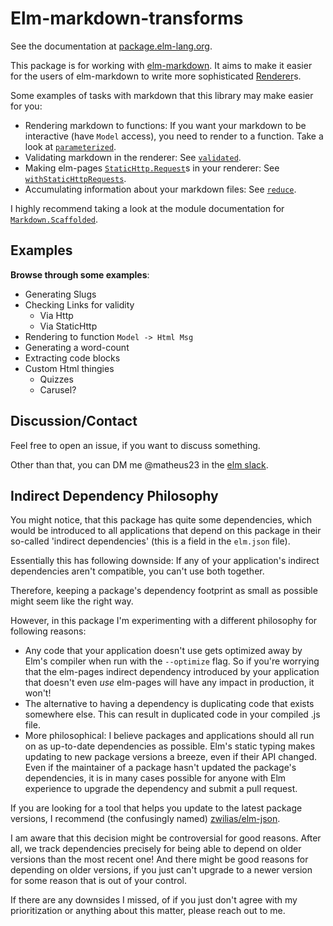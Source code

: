 # Elm-markdown-transforms

See the documentation at [package.elm-lang.org](https://package.elm-lang.org/packages/matheus23/elm-markdown-transforms/latest/).

This package is for working with [elm-markdown](https://package.elm-lang.org/packages/dillonkearns/elm-markdown/latest/). It aims to make it easier for the users of elm-markdown to write more sophisticated [Renderer](https://package.elm-lang.org/packages/dillonkearns/elm-markdown/latest/Markdown-Renderer)s.

Some examples of tasks with markdown that this library may make easier for you:

* Rendering markdown to functions: If you want your markdown to be interactive (have `Model` access), you need to render to a function. Take a look at [`parameterized`](https://package.elm-lang.org/packages/matheus23/elm-markdown-transforms/latest/Markdown-Scaffolded#parameterized).
* Validating markdown in the renderer: See [`validated`](https://package.elm-lang.org/packages/matheus23/elm-markdown-transforms/latest/Markdown-Scaffolded#validated).
* Making elm-pages [`StaticHttp.Request`](https://package.elm-lang.org/packages/dillonkearns/elm-pages/latest/Pages-StaticHttp#Request)s in your renderer: See [`withStaticHttpRequests`](https://package.elm-lang.org/packages/matheus23/elm-markdown-transforms/latest/Markdown-Scaffolded#withStaticHttpRequests).
* Accumulating information about your markdown files: See [`reduce`](https://package.elm-lang.org/packages/matheus23/elm-markdown-transforms/latest/Markdown-Scaffolded#reduce).

I highly recommend taking a look at the module documentation for [`Markdown.Scaffolded`](https://package.elm-lang.org/packages/matheus23/elm-markdown-transforms/latest/Markdown-Scaffolded).

## Examples

**Browse through some examples**:

* Generating Slugs
* Checking Links for validity
  * Via Http
  * Via StaticHttp
* Rendering to function `Model -> Html Msg`
* Generating a word-count
* Extracting code blocks
* Custom Html thingies
  * Quizzes
  * Carusel?

## Discussion/Contact

Feel free to open an issue, if you want to discuss something.

Other than that, you can DM me @matheus23 in the [elm slack](https://elm-lang.org/community).

## Indirect Dependency Philosophy

You might notice, that this package has quite some dependencies, which would be introduced to all applications that depend on this package in their so-called 'indirect dependencies' (this is a field in the `elm.json` file).

Essentially this has following downside: If any of your application's indirect dependencies aren't compatible, you can't use both together.

Therefore, keeping a package's dependency footprint as small as possible might seem like the right way.

However, in this package I'm experimenting with a different philosophy for following reasons:

* Any code that your application doesn't use gets optimized away by Elm's compiler when run with the `--optimize` flag. So if you're worrying that the elm-pages indirect dependency introduced by your application that doesn't even _use_ elm-pages will have any impact in production, it won't!
* The alternative to having a dependency is duplicating code that exists somewhere else. This can result in duplicated code in your compiled .js file.
* More philosophical: I believe packages and applications should all run on as up-to-date dependencies as possible. Elm's static typing makes updating to new package versions a breeze, even if their API changed. Even if the maintainer of a package hasn't updated the package's dependencies, it is in many cases possible for anyone with Elm experience to upgrade the dependency and submit a pull request.

If you are looking for a tool that helps you update to the latest package versions, I recommend (the confusingly named) [zwilias/elm-json](https://github.com/zwilias/elm-json#readme).

I am aware that this decision might be controversial for good reasons. After all, we track dependencies precisely for being able to depend on older versions than the most recent one! And there might be good reasons for depending on older versions, if you just can't upgrade to a newer version for some reason that is out of your control.

If there are any downsides I missed, of if you just don't agree with my prioritization or anything about this matter, please reach out to me.
